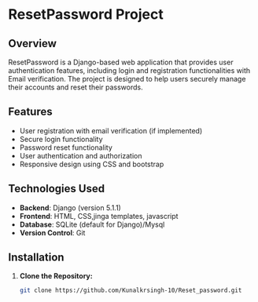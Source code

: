 # ResetPassword Project

## Overview
ResetPassword is a Django-based web application that provides user authentication features, including login and registration functionalities with Email verification. The project is designed to help users securely manage their accounts and reset their passwords.

## Features
- User registration with email verification (if implemented)
- Secure login functionality
- Password reset functionality
- User authentication and authorization
- Responsive design using CSS and bootstrap 

## Technologies Used
- **Backend**: Django (version 5.1.1)
- **Frontend**: HTML, CSS,jinga templates, javascript
- **Database**: SQLite (default for Django)/Mysql
- **Version Control**: Git

## Installation

1. **Clone the Repository:**

   ```bash
   git clone https://github.com/Kunalkrsingh-10/Reset_password.git
